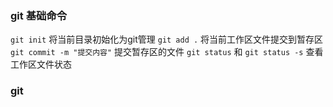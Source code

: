 ### git 基础命令
`git init` 将当前目录初始化为git管理
`git add .` 将当前工作区文件提交到暂存区
`git commit -m "提交内容"` 提交暂存区的文件
`git status` 和 `git status -s` 查看工作区文件状态

### git 